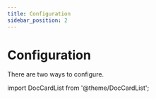 ```yaml
---
title: Configuration
sidebar_position: 2
---
```


# Configuration

There are two ways to configure.

import DocCardList from '@theme/DocCardList';

<DocCardList />